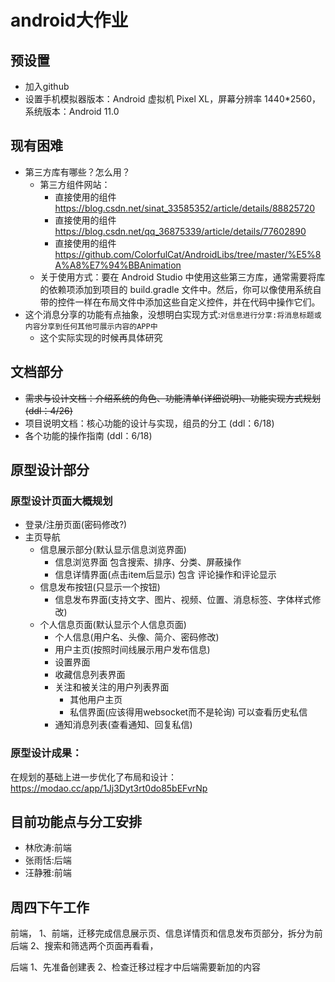 # android大作业

## 预设置
- 加入github
- 设置手机模拟器版本：Android 虚拟机 Pixel XL，屏幕分辨率 1440*2560，系统版本：Android 11.0

## 现有困难
- 第三方库有哪些？怎么用？
  - 第三方组件网站：
    - 直接使用的组件 https://blog.csdn.net/sinat_33585352/article/details/88825720
    - 直接使用的组件 https://blog.csdn.net/qq_36875339/article/details/77602890
    - 直接使用的组件 https://github.com/ColorfulCat/AndroidLibs/tree/master/%E5%8A%A8%E7%94%BBAnimation
  - 关于使用方式：要在 Android Studio 中使用这些第三方库，通常需要将库的依赖项添加到项目的 build.gradle 文件中。然后，你可以像使用系统自带的控件一样在布局文件中添加这些自定义控件，并在代码中操作它们。
- 这个消息分享的功能有点抽象，没想明白实现方式:`对信息进行分享:将消息标题或内容分享到任何其他可展示内容的APP中`
  - 这个实际实现的时候再具体研究

## 文档部分
- ~~需求与设计文档：介绍系统的角色、功能清单(详细说明)、功能实现方式规划 (ddl：4/26)~~
- 项目说明文档：核心功能的设计与实现，组员的分工  (ddl：6/18)
- 各个功能的操作指南 (ddl：6/18)

## 原型设计部分
### 原型设计页面大概规划
- 登录/注册页面(密码修改?)
- 主页导航
  - 信息展示部分(默认显示信息浏览界面)
    - 信息浏览界面 包含搜索、排序、分类、屏蔽操作 
    - 信息详情界面(点击item后显示) 包含 评论操作和评论显示
  - 信息发布按钮(只显示一个按钮)
    - 信息发布界面(支持文字、图片、视频、位置、消息标签、字体样式修改)
  - 个人信息页面(默认显示个人信息页面)
    - 个人信息(用户名、头像、简介、密码修改)
    - 用户主页(按照时间线展示用户发布信息)
    - 设置界面
    - 收藏信息列表界面
    - 关注和被关注的用户列表界面
      - 其他用户主页
      - 私信界面(应该得用websocket而不是轮询) 可以查看历史私信
    - 通知消息列表(查看通知、回复私信)

### 原型设计成果：
在规划的基础上进一步优化了布局和设计：
https://modao.cc/app/1Jj3Dyt3rt0do85bEFvrNp

## 目前功能点与分工安排
- 林欣涛:前端
- 张雨恬:后端
- 汪静雅:前端

## 周四下午工作
前端，
1、前端，迁移完成信息展示页、信息详情页和信息发布页部分，拆分为前后端
2、搜索和筛选两个页面再看看，

后端
1、先准备创建表
2、检查迁移过程才中后端需要新加的内容